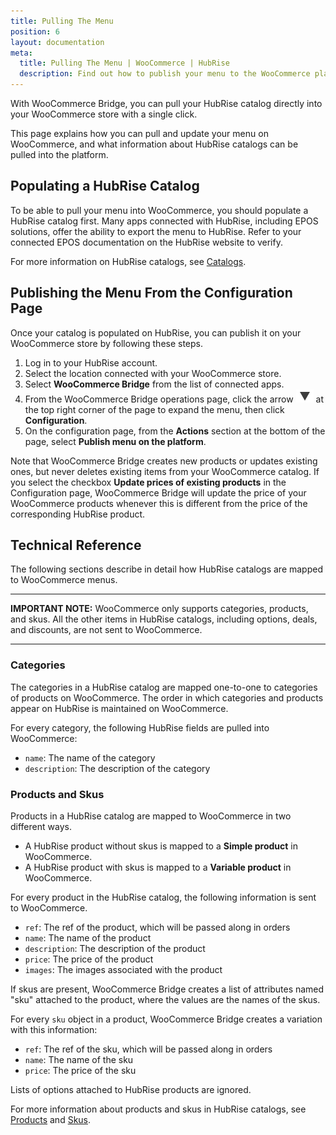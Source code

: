 ```yaml
---
title: Pulling The Menu
position: 6
layout: documentation
meta:
  title: Pulling The Menu | WooCommerce | HubRise
  description: Find out how to publish your menu to the WooCommerce platform, how items and options are encoded, and which features are supported.
---
```


With WooCommerce Bridge, you can pull your HubRise catalog directly into your WooCommerce store with a single click.

This page explains how you can pull and update your menu on WooCommerce, and what information about HubRise catalogs can be pulled into the platform.

## Populating a HubRise Catalog

To be able to pull your menu into WooCommerce, you should populate a HubRise catalog first. Many apps connected with HubRise, including EPOS solutions, offer the ability to export the menu to HubRise. Refer to your connected EPOS documentation on the HubRise website to verify.

For more information on HubRise catalogs, see [Catalogs](/docs/catalog/).

## Publishing the Menu From the Configuration Page

Once your catalog is populated on HubRise, you can publish it on your WooCommerce store by following these steps.

1. Log in to your HubRise account.
1. Select the location connected with your WooCommerce store.
1. Select **WooCommerce Bridge** from the list of connected apps.
1. From the WooCommerce Bridge operations page, click the arrow <InlineImage width="20" height="20">![Arrow icon](../images/arrow-icon.jpg)</InlineImage> at the top right corner of the page to expand the menu, then click **Configuration**.
1. On the configuration page, from the **Actions** section at the bottom of the page, select **Publish menu on the platform**.

Note that WooCommerce Bridge creates new products or updates existing ones, but never deletes existing items from your WooCommerce catalog. 
If you select the checkbox **Update prices of existing products** in the Configuration page, WooCommerce Bridge will update the price of your WooCommerce products whenever this is different from the price of the corresponding HubRise product.

## Technical Reference

The following sections describe in detail how HubRise catalogs are mapped to WooCommerce menus.

---

**IMPORTANT NOTE:** WooCommerce only supports categories, products, and skus. All the other items in HubRise catalogs, including options, deals, and discounts, are not sent to WooCommerce.

---

### Categories

The categories in a HubRise catalog are mapped one-to-one to categories of products on WooCommerce. 
The order in which categories and products appear on HubRise is maintained on WooCommerce.

For every category, the following HubRise fields are pulled into WooCommerce:
- `name`: The name of the category
- `description`: The description of the category

### Products and Skus

Products in a HubRise catalog are mapped to WooCommerce in two different ways.
- A HubRise product without skus is mapped to a **Simple product** in WooCommerce.
- A HubRise product with skus is mapped to a **Variable product** in WooCommerce.

For every product in the HubRise catalog, the following information is sent to WooCommerce.

- `ref`: The ref of the product, which will be passed along in orders         
- `name`: The name of the product             
- `description`: The description of the product    
- `price`: The price of the product
- `images`: The images associated with the product  

If skus are present, WooCommerce Bridge creates a list of attributes named "sku" attached to the product, where the values are the names of the skus.

For every `sku` object in a product, WooCommerce Bridge creates a variation with this information:

- `ref`: The ref of the sku, which will be passed along in orders         
- `name`: The name of the sku             
- `price`: The price of the sku            

Lists of options attached to HubRise products are ignored.

For more information about products and skus in HubRise catalogs, see [Products](/developers/api/catalog-management/#products) and [Skus](/developers/api/catalog-management/#skus).
